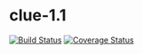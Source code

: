 # clue-1.1
[![Build Status](https://secure.travis-ci.org/namespace/clue-1.1.png?branch=master)](https://travis-ci.org/namespace/clue-1.1)
[![Coverage Status](https://coveralls.io/repos/namespace/clue-1.1/badge.svg?branch=master)](https://coveralls.io/r/namespace/clue-1.1/?branch=master)
